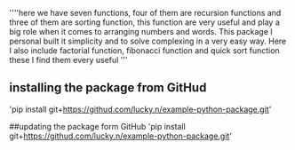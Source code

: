 

''''here we have seven functions, four of them are recursion functions and three
of them are sorting function, this function are very useful and play a big role
when it comes to arranging numbers and words. This package I personal built it
simplicity and to solve complexing in a very easy way. Here I also include factorial
function, fibonacci function and quick sort function these I find them every useful
   '''

## installing the package from GitHud
   'pip install git+https://githud.com/lucky.n/example-python-package.git'

##updating the package form GitHub
     'pip install git+https://githud.com/lucky.n/example-python-package.git'
